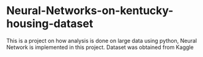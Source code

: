 # Neural-Networks-on-kentucky-housing-dataset
This is a project on how analysis is done on large data using python,
Neural Network is implemented in this project.
Dataset was obtained from Kaggle
